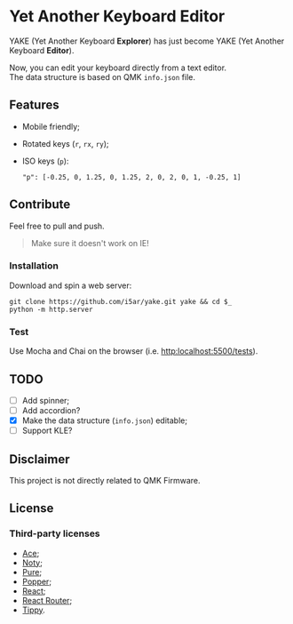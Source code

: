# Yet Another Keyboard Editor

YAKE (Yet Another Keyboard **Explorer**) has just become YAKE (Yet Another Keyboard **Editor**).

Now, you can edit your keyboard directly from a text editor.  
The data structure is based on QMK `info.json` file.

## Features

- Mobile friendly;
- Rotated keys (`r`, `rx`, `ry`);
- ISO keys (`p`):

      "p": [-0.25, 0, 1.25, 0, 1.25, 2, 0, 2, 0, 1, -0.25, 1]

## Contribute

Feel free to pull and push.

> Make sure it doesn't work on IE!

### Installation

Download and spin a web server:

    git clone https://github.com/i5ar/yake.git yake && cd $_
    python -m http.server

### Test

Use Mocha and Chai on the browser (i.e. <http:localhost:5500/tests>).

## TODO

- [ ] Add spinner;
- [ ] Add accordion?
- [x] Make the data structure (`info.json`) editable;
- [ ] Support KLE?

## Disclaimer

This project is not directly related to QMK Firmware.

## License

### Third-party licenses

- [Ace](https://github.com/ajaxorg/ace/blob/master/LICENSE);
- [Noty](https://github.com/needim/noty/blob/master/LICENSE.txt);
- [Pure](https://github.com/pure-css/pure/blob/master/LICENSE);
- [Popper](https://github.com/FezVrasta/popper.js/blob/master/LICENSE.md);
- [React](https://github.com/facebook/react/blob/master/LICENSE);
- [React Router](https://github.com/ReactTraining/react-router/blob/master/LICENSE);
- [Tippy](https://github.com/atomiks/tippyjs/blob/master/LICENSE).
